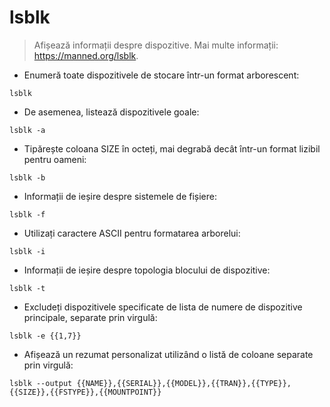 # lsblk

> Afișează informații despre dispozitive.
> Mai multe informații: <https://manned.org/lsblk>.

- Enumeră toate dispozitivele de stocare într-un format arborescent:

`lsblk`

- De asemenea, listează dispozitivele goale:

`lsblk -a`

- Tipărește coloana SIZE în octeți, mai degrabă decât într-un format lizibil pentru oameni:

`lsblk -b`

- Informații de ieșire despre sistemele de fișiere:

`lsblk -f`

- Utilizați caractere ASCII pentru formatarea arborelui:

`lsblk -i`

- Informații de ieșire despre topologia blocului de dispozitive:

`lsblk -t`

- Excludeți dispozitivele specificate de lista de numere de dispozitive principale, separate prin virgulă:

`lsblk -e {{1,7}}`

- Afișează un rezumat personalizat utilizând o listă de coloane separate prin virgulă:

`lsblk --output {{NAME}},{{SERIAL}},{{MODEL}},{{TRAN}},{{TYPE}},{{SIZE}},{{FSTYPE}},{{MOUNTPOINT}}`
